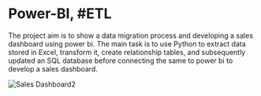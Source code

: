 # Power-BI, #ETL
The project aim is to show a data migration process and developing a sales dashboard using power bi. 
The main task is to use Python to extract data stored in Excel, transform it, create relationship tables, and subsequently updated an SQL database before connecting the same to power bi to develop a sales dashboard.

![Sales Dashboard2](https://user-images.githubusercontent.com/93644364/233810438-7f7aac2f-6dbd-45db-b86f-196cd96bd3c8.png)
